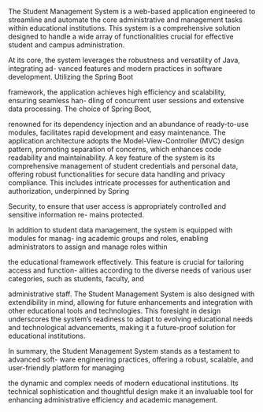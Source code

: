 The Student Management System is a web-based application engineered to streamline
and automate the core administrative and management tasks within educational institutions.
This system is a comprehensive solution designed to handle a wide array of functionalities
crucial for effective student and campus administration.

At its core, the system leverages the robustness and versatility of Java, integrating ad-
vanced features and modern practices in software development. Utilizing the Spring Boot

framework, the application achieves high efficiency and scalability, ensuring seamless han-
dling of concurrent user sessions and extensive data processing. The choice of Spring Boot,

renowned for its dependency injection and an abundance of ready-to-use modules, facilitates
rapid development and easy maintenance.
The application architecture adopts the Model-View-Controller (MVC) design pattern,
promoting separation of concerns, which enhances code readability and maintainability.
A key feature of the system is its comprehensive management of student credentials and
personal data, offering robust functionalities for secure data handling and privacy compliance.
This includes intricate processes for authentication and authorization, underpinned by Spring

Security, to ensure that user access is appropriately controlled and sensitive information re-
mains protected.

In addition to student data management, the system is equipped with modules for manag-
ing academic groups and roles, enabling administrators to assign and manage roles within

the educational framework effectively. This feature is crucial for tailoring access and function-
alities according to the diverse needs of various user categories, such as students, faculty, and

administrative staff.
The Student Management System is also designed with extendibility in mind, allowing
for future enhancements and integration with other educational tools and technologies. This
foresight in design underscores the system’s readiness to adapt to evolving educational needs
and technological advancements, making it a future-proof solution for educational institutions.

In summary, the Student Management System stands as a testament to advanced soft-
ware engineering practices, offering a robust, scalable, and user-friendly platform for managing

the dynamic and complex needs of modern educational institutions. Its technical sophistication
and thoughtful design make it an invaluable tool for enhancing administrative efficiency and
academic management.
